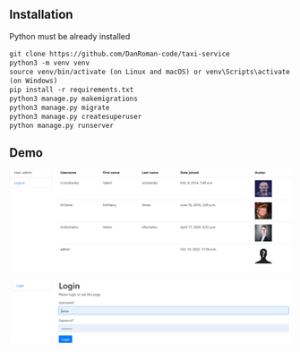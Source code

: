 ## Installation

Python must be already installed

```shell
git clone https://github.com/DanRoman-code/taxi-service
python3 -m venv venv
source venv/bin/activate (on Linux and macOS) or venv\Scripts\activate (on Windows)
pip install -r requirements.txt
python3 manage.py makemigrations
python3 manage.py migrate
python3 manage.py createsuperuser
python manage.py runserver
```
## Demo

![Website Interface](demo1.PNG)

![Website Interface](demo2.PNG)